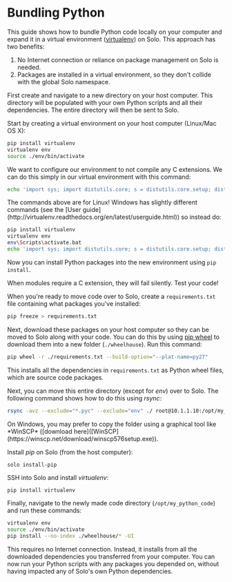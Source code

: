 # Bundling Python

This guide shows how to bundle Python code locally on your computer and expand it in a virtual environment ([virtualenv](starting-installing.html#installing-packages-into-a-virtualenv)) on Solo. This approach has two benefits:

1. No Internet connection or reliance on package management on Solo is needed.
2. Packages are installed in a virtual environment, so they don't collide with the global Solo namespace.

First create and navigate to a new directory on your host computer. This directory will be populated with your own Python scripts and all their dependencies. The entire directory will then be sent to Solo. 

Start by creating a virtual environment on your host computer (Linux/Mac OS X):

<div class="host-code"></div>

```sh
pip install virtualenv
virtualenv env
source ./env/bin/activate
```

We want to configure our environment to not compile any C extensions. We can do this simply in our virtual environment with this command:

<div class="host-code"></div>

```sh
echo 'import sys; import distutils.core; s = distutils.core.setup; distutils.core.setup = (lambda s: (lambda **kwargs: (kwargs.__setitem__("ext_modules", []), s(**kwargs))))(s)' > env/lib/python2.7/site-packages/distutils.pth
```

<aside class="note">
The commands above are for Linux! Windows has slightly different commands (see the [User guide](http://virtualenv.readthedocs.org/en/latest/userguide.html)) so instead do:

<div class="host-code"></div>

```sh
pip install virtualenv
virtualenv env
env\Scripts\activate.bat
echo 'import sys; import distutils.core; s = distutils.core.setup; distutils.core.setup = (lambda s: (lambda **kwargs: (kwargs.__setitem__("ext_modules", []), s(**kwargs))))(s)' > env\Lib\site-packages\distutils.pth
```
</aside>

Now you can install Python packages into the new environment using `pip install`. 

<aside class="caution">
When modules require a C extension, they will fail silently. Test your code!
</aside>

When you're ready to move code over to Solo, create a `requirements.txt` file containing what packages you've installed:

<div class="host-code"></div>

```sh
pip freeze > requirements.txt
```

Next, download these packages on your host computer so they can be moved to Solo along with your code. You can do this by using [pip wheel](https://pip.pypa.io/en/latest/reference/pip_wheel.html) to download them into a new folder (`./wheelhouse`). Run this command:

<div class="host-code"></div>

```sh
pip wheel -r ./requirements.txt --build-option="--plat-name=py27"
```

This installs all the dependencies in `requirements.txt` as Python wheel files, which are source code packages.

Next, you can move this entire directory (except for *env*) over to Solo. The following command shows how to do this using *rsync*:

<div class="host-code"></div>

```sh
rsync -avz --exclude="*.pyc" --exclude="env" ./ root@10.1.1.10:/opt/my_python_code
```

<aside class="tip">
On Windows, you may prefer to copy the folder using a graphical tool like *WinSCP* ([download here]([WinSCP](https://winscp.net/download/winscp576setup.exe)).
</aside>

Install _pip_ on Solo (from the host computer):

<div class="host-code"></div>

```sh
solo install-pip
```

SSH into Solo and install _virtualenv_:


```
pip install virtualenv
```

Finally, navigate to the newly made code directory (`/opt/my_python_code`) and run these commands:

```sh
virtualenv env
source ./env/bin/activate
pip install --no-index ./wheelhouse/* -UI
```

This requires no Internet connection. Instead, it installs from all the downloaded dependencies you transferred from your computer. You can now run your Python scripts with any packages you depended on, without having impacted any of Solo's own Python dependencies.
